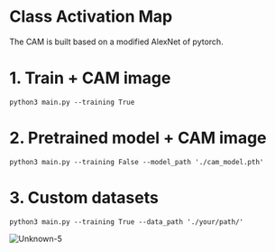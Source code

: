 # Class Activation Map

The CAM is built based on a modified AlexNet of pytorch.
# 1. Train + CAM image
```
python3 main.py --training True
```

# 2. Pretrained model + CAM image
```
python3 main.py --training False --model_path './cam_model.pth'
```

# 3. Custom datasets
```
python3 main.py --training True --data_path './your/path/'
```
![Unknown-5](https://user-images.githubusercontent.com/52735725/90183047-29e55000-ddb3-11ea-91d6-7789afccbcd3.png)

